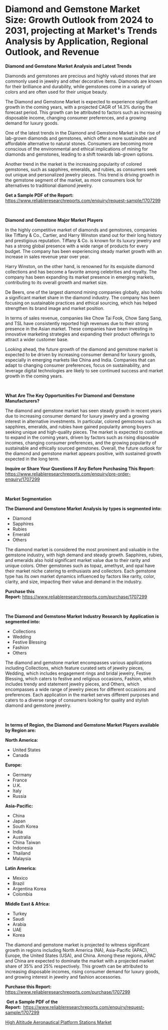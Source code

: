 <p><h1>Diamond and Gemstone Market Size: Growth Outlook from 2024 to 2031, projecting at Market's Trends Analysis by Application, Regional Outlook, and Revenue</h1></p><p><strong>Diamond and Gemstone Market Analysis and Latest Trends</strong></p>
<p><p>Diamonds and gemstones are precious and highly valued stones that are commonly used in jewelry and other decorative items. Diamonds are known for their brilliance and durability, while gemstones come in a variety of colors and are often used for their unique beauty.</p><p>The Diamond and Gemstone Market is expected to experience significant growth in the coming years, with a projected CAGR of 14.3% during the forecast period. This growth can be attributed to factors such as increasing disposable income, changing consumer preferences, and a growing demand for luxury goods.</p><p>One of the latest trends in the Diamond and Gemstone Market is the rise of lab-grown diamonds and gemstones, which offer a more sustainable and affordable alternative to natural stones. Consumers are becoming more conscious of the environmental and ethical implications of mining for diamonds and gemstones, leading to a shift towards lab-grown options.</p><p>Another trend in the market is the increasing popularity of colored gemstones, such as sapphires, emeralds, and rubies, as consumers seek out unique and personalized jewelry pieces. This trend is driving growth in the gemstone segment of the market, as more consumers look for alternatives to traditional diamond jewelry.</p></p>
<p><strong>Get a Sample PDF of the Report:&nbsp;</strong> <a href="https://www.reliableresearchreports.com/enquiry/request-sample/1707299">https://www.reliableresearchreports.com/enquiry/request-sample/1707299</a></p>
<p>&nbsp;</p>
<p><strong>Diamond and Gemstone Major Market Players</strong></p>
<p><p>In the highly competitive market of diamonds and gemstones, companies like Tiffany & Co., Cartier, and Harry Winston stand out for their long history and prestigious reputation. Tiffany & Co. is known for its luxury jewelry and has a strong global presence with a wide range of products for every budget. The company has been experiencing steady market growth with an increase in sales revenue year over year.</p><p>Harry Winston, on the other hand, is renowned for its exquisite diamond collections and has become a favorite among celebrities and royalty. The company has been expanding its market presence in emerging markets, contributing to its overall growth and market size.</p><p>De Beers, one of the largest diamond mining companies globally, also holds a significant market share in the diamond industry. The company has been focusing on sustainable practices and ethical sourcing, which has helped strengthen its brand image and market position.</p><p>In terms of sales revenue, companies like Chow Tai Fook, Chow Sang Sang, and TSL have consistently reported high revenues due to their strong presence in the Asian market. These companies have been investing in innovative marketing strategies and expanding their product offerings to attract a wider customer base.</p><p>Looking ahead, the future growth of the diamond and gemstone market is expected to be driven by increasing consumer demand for luxury goods, especially in emerging markets like China and India. Companies that can adapt to changing consumer preferences, focus on sustainability, and leverage digital technologies are likely to see continued success and market growth in the coming years.</p></p>
<p>&nbsp;</p>
<p><strong>What Are The Key Opportunities For Diamond and Gemstone Manufacturers?</strong></p>
<p><p>The diamond and gemstone market has seen steady growth in recent years due to increasing consumer demand for luxury jewelry and a growing interest in alternative investments. In particular, colored gemstones such as sapphires, emeralds, and rubies have gained popularity among buyers seeking unique and high-quality pieces. The market is expected to continue to expand in the coming years, driven by factors such as rising disposable incomes, changing consumer preferences, and the growing popularity of sustainable and ethically sourced gemstones. Overall, the future outlook for the diamond and gemstone market appears positive, with sustained growth expected in the long term.</p></p>
<p><strong>Inquire or Share Your Questions If Any Before Purchasing This Report:</strong> <a href="https://www.reliableresearchreports.com/enquiry/pre-order-enquiry/1707299">https://www.reliableresearchreports.com/enquiry/pre-order-enquiry/1707299</a></p>
<p>&nbsp;</p>
<p><strong>Market Segmentation</strong></p>
<p><strong>The Diamond and Gemstone Market Analysis by types is segmented into:</strong></p>
<p><ul><li>Diamond</li><li>Sapphires</li><li>Rubies</li><li>Emerald</li><li>Others</li></ul></p>
<p><p>The diamond market is considered the most prominent and valuable in the gemstone industry, with high demand and steady growth. Sapphires, rubies, and emeralds also hold significant market value due to their rarity and unique colors. Other gemstones such as topaz, amethyst, and opal have their market niche catering to enthusiasts and collectors. Each gemstone type has its own market dynamics influenced by factors like rarity, color, clarity, and size, impacting their value and demand in the industry.</p></p>
<p><strong>Purchase this Report:&nbsp;</strong><a href="https://www.reliableresearchreports.com/purchase/1707299">https://www.reliableresearchreports.com/purchase/1707299</a></p>
<p>&nbsp;</p>
<p><strong>The Diamond and Gemstone Market Industry Research by Application is segmented into:</strong></p>
<p><ul><li>Collections</li><li>Wedding</li><li>Festive Blessing</li><li>Fashion</li><li>Others</li></ul></p>
<p><p>The diamond and gemstone market encompasses various applications including Collections, which feature curated sets of jewelry pieces, Wedding, which includes engagement rings and bridal jewelry, Festive Blessing, which caters to festive and religious occasions, Fashion, which includes trendy and statement jewelry pieces, and Others, which encompasses a wide range of jewelry pieces for different occasions and preferences. Each application in the market serves different purposes and caters to a diverse range of consumers looking for quality and stylish diamond and gemstone jewelry.</p></p>
<p>&nbsp;</p>
<p><strong>In terms of Region, the Diamond and Gemstone Market Players available by Region are:</strong></p>
<p>
    <p> <strong> North America: </strong>
        <ul>
            <li>United States</li>
            <li>Canada</li>
        </ul>
        </p> 
    <p> <strong> Europe: </strong>
        <ul>
            <li>Germany</li>
            <li>France</li>
            <li>U.K.</li>
            <li>Italy</li>
            <li>Russia</li>
        </ul>
        </p> 
    <p> <strong> Asia-Pacific: </strong>
        <ul>
            <li>China</li>
            <li>Japan</li>
            <li>South Korea</li>
            <li>India</li>
            <li>Australia</li>
            <li>China Taiwan</li>
            <li>Indonesia</li>
            <li>Thailand</li>
            <li>Malaysia</li>
        </ul>
        </p> 
    <p> <strong> Latin America: </strong>
        <ul>
            <li>Mexico</li>
            <li>Brazil</li>
            <li>Argentina Korea</li>
            <li>Colombia</li>
        </ul>
        </p> 
    <p> <strong> Middle East & Africa: </strong>
        <ul>
            <li>Turkey</li>
            <li>Saudi</li>
            <li>Arabia</li>
            <li>UAE</li>
            <li>Korea</li>
        </ul>
    </p>
    </p>
<p><p>The diamond and gemstone market is projected to witness significant growth in regions including North America (NA), Asia-Pacific (APAC), Europe, the United States (USA), and China. Among these regions, APAC and China are expected to dominate the market with a projected market share of 35% and 25% respectively. This growth can be attributed to increasing disposable incomes, rising consumer demand for luxury goods, and growing interest in jewelry and fashion accessories.</p></p>
<p><strong>Purchase this Report: </strong><a href="https://www.reliableresearchreports.com/purchase/1707299">https://www.reliableresearchreports.com/purchase/1707299</a></p>
<p>&nbsp;<strong>Get a Sample PDF of the Report:&nbsp;&nbsp;</strong><a href="https://www.reliableresearchreports.com/enquiry/request-sample/1707299">https://www.reliableresearchreports.com/enquiry/request-sample/1707299</a></p>
<p><strong></strong></p>
<p><p><a href="https://meowing-canidae-761.notion.site/High-Altitude-Aeronautical-Platform-Stations-Market-Share-Market-New-Trends-Analysis-Report-By-Typ-072de842f1cc4da6969aff8f91d03f43">High Altitude Aeronautical Platform Stations Market</a></p></p>